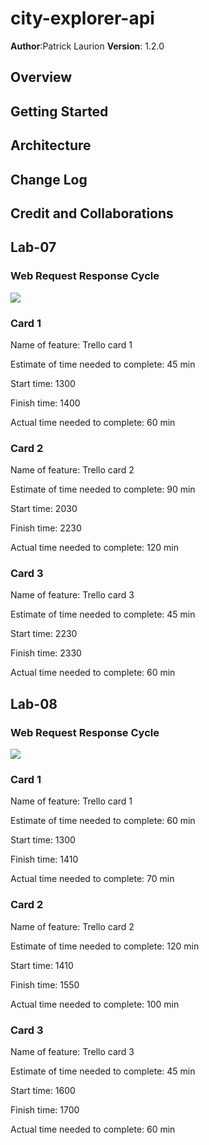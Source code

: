 # city-explorer-api
**Author**:Patrick Laurion
**Version**: 1.2.0

## Overview

## Getting Started

## Architecture

## Change Log

## Credit and Collaborations

## Lab-07
### Web Request Response Cycle
![](./img/lab07.png)
### Card 1
Name of feature: Trello card 1

Estimate of time needed to complete: 45 min

Start time: 1300

Finish time: 1400

Actual time needed to complete: 60 min

### Card 2
Name of feature: Trello card 2

Estimate of time needed to complete: 90 min

Start time: 2030

Finish time: 2230

Actual time needed to complete: 120 min

### Card 3
Name of feature: Trello card 3

Estimate of time needed to complete: 45 min

Start time: 2230

Finish time: 2330

Actual time needed to complete: 60 min

## Lab-08
### Web Request Response Cycle
![](./img/lab08.png)
### Card 1
Name of feature: Trello card 1

Estimate of time needed to complete: 60 min

Start time: 1300

Finish time: 1410

Actual time needed to complete: 70 min

### Card 2
Name of feature: Trello card 2

Estimate of time needed to complete: 120 min

Start time: 1410

Finish time: 1550

Actual time needed to complete: 100 min

### Card 3
Name of feature: Trello card 3

Estimate of time needed to complete: 45 min

Start time: 1600

Finish time: 1700

Actual time needed to complete: 60 min
